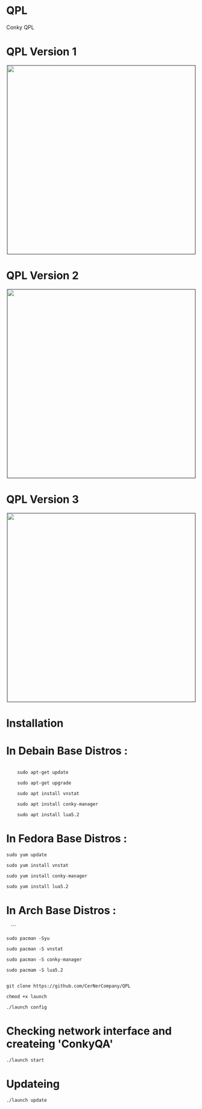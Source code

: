 # QPL
Conky QPL


# QPL Version 1

<div align="center"><a href=""><img src="http://s9.picofile.com/file/8326270942/DeepinScreenshot_20180513230716.png" width="500"></a></div>




# QPL Version 2

<div align="center"><a href=""><img src="http://s9.picofile.com/file/8326382100/DeepinScreenshot_20180515000953.png" width="500"></a></div>



# QPL Version 3

<div align="center"><a href=""><img src="http://s8.picofile.com/file/8330540200/DeepinScreenshot_20180630152150.png" width="500"></a></div>



# Installation


# In Debain Base Distros :
```

    sudo apt-get update 
 
    sudo apt-get upgrade

    sudo apt install vnstat 

    sudo apt install conky-manager
    
    sudo apt install lua5.2

 ```
# In Fedora Base Distros :

    sudo yum update

    sudo yum install vnstat

    sudo yum install conky-manager
    
    sudo yum install lua5.2



# In Arch Base Distros :
    ```
    
    sudo pacman -Syu

    sudo pacman -S vnstat

    sudo pacman -S conky-manager
    
    sudo pacmam -S lua5.2


 ```

 git clone https://github.com/CerNerCompany/QPL
 
 chmod +x launch
 
 ./launch config
```




 # Checking network interface and createing 'ConkyQA'
 ```
 ./launch start
 
 ```

# Updateing 

``` 
./launch update

```
